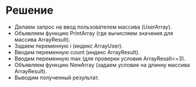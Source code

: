 # Решение

* Делаем запрос на ввод пользователем массива (UserArray).
* Объявляем функцию PrintArray (где вычисляем значения для массива ArrayResult).
* Задаем переменную i (индекс ArrayUser).
* Вводим переменную count (индекс ArrayResult).
* Вводим переменную max (для проверки условия ArrayResalt<=3).
* Объявляем функцию NewArray (задаем условие на длинну массива ArrayResult).
* Выводим полученный результат.

